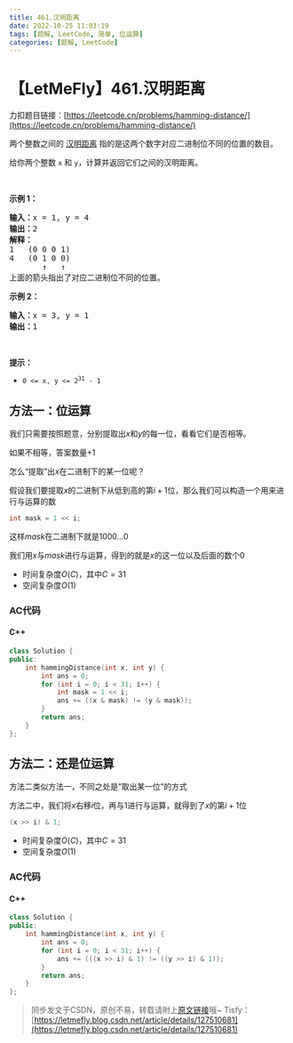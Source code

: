 ```yaml
---
title: 461.汉明距离
date: 2022-10-25 11:03:19
tags: [题解, LeetCode, 简单, 位运算]
categories: [题解, LeetCode]
---
```


# 【LetMeFly】461.汉明距离

力扣题目链接：[https://leetcode.cn/problems/hamming-distance/](https://leetcode.cn/problems/hamming-distance/)

<p>两个整数之间的 <a href="https://baike.baidu.com/item/%E6%B1%89%E6%98%8E%E8%B7%9D%E7%A6%BB">汉明距离</a> 指的是这两个数字对应二进制位不同的位置的数目。</p>

<p>给你两个整数 <code>x</code> 和 <code>y</code>，计算并返回它们之间的汉明距离。</p>

<p> </p>

<p><strong>示例 1：</strong></p>

<pre>
<strong>输入：</strong>x = 1, y = 4
<strong>输出：</strong>2
<strong>解释：</strong>
1   (0 0 0 1)
4   (0 1 0 0)
       ↑   ↑
上面的箭头指出了对应二进制位不同的位置。
</pre>

<p><strong>示例 2：</strong></p>

<pre>
<strong>输入：</strong>x = 3, y = 1
<strong>输出：</strong>1
</pre>

<p> </p>

<p><strong>提示：</strong></p>

<ul>
	<li><code>0 <= x, y <= 2<sup>31</sup> - 1</code></li>
</ul>


    
## 方法一：位运算

我们只需要按照题意，分别提取出$x$和$y$的每一位，看看它们是否相等。

如果不相等，答案数量+1

怎么“提取”出$x$在二进制下的某一位呢？

假设我们要提取$x$的二进制下从低到高的第$i + 1$位，那么我们可以构造一个用来进行与运算的数

```cpp
int mask = 1 << i;
```

这样$mask$在二进制下就是$1000...0$

我们用$x$与$mask$进行与运算，得到的就是$x$的这一位以及后面的数个$0$

+ 时间复杂度$O(C)$，其中$C=31$
+ 空间复杂度$O(1)$

### AC代码

#### C++

```cpp
class Solution {
public:
    int hammingDistance(int x, int y) {
        int ans = 0;
        for (int i = 0; i < 31; i++) {
            int mask = 1 << i;
            ans += ((x & mask) != (y & mask));
        }
        return ans;
    }
};
```

## 方法二：还是位运算

方法二类似方法一，不同之处是“取出某一位”的方式

方法二中，我们将$x$右移$i$位，再与$1$进行与运算，就得到了$x$的第$i+1$位

```cpp
(x >> i) & 1;
```

+ 时间复杂度$O(C)$，其中$C=31$
+ 空间复杂度$O(1)$

### AC代码

#### C++

```cpp
class Solution {
public:
    int hammingDistance(int x, int y) {
        int ans = 0;
        for (int i = 0; i < 31; i++) {
            ans += (((x >> i) & 1) != ((y >> i) & 1));
        }
        return ans;
    }
};
```

> 同步发文于CSDN，原创不易，转载请附上[原文链接](https://blog.letmefly.xyz/2022/10/25/LeetCode%200461.%E6%B1%89%E6%98%8E%E8%B7%9D%E7%A6%BB/)哦~
> Tisfy：[https://letmefly.blog.csdn.net/article/details/127510681](https://letmefly.blog.csdn.net/article/details/127510681)
